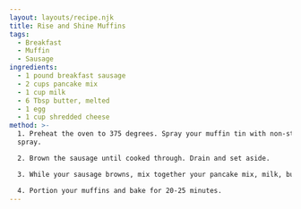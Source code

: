 ```yaml
---
layout: layouts/recipe.njk
title: Rise and Shine Muffins
tags:
  - Breakfast
  - Muffin
  - Sausage
ingredients:
  - 1 pound breakfast sausage
  - 2 cups pancake mix
  - 1 cup milk
  - 6 Tbsp butter, melted
  - 1 egg
  - 1 cup shredded cheese
method: >-
  1. Preheat the oven to 375 degrees. Spray your muffin tin with non-stick
  spray.

  2. Brown the sausage until cooked through. Drain and set aside.

  3. While your sausage browns, mix together your pancake mix, milk, butter and egg until barely combined. Add sausage and cheese and stir to combine.

  4. Portion your muffins and bake for 20-25 minutes.
---
```

